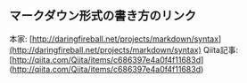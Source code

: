 ## マークダウン形式の書き方のリンク

本家: [http://daringfireball.net/projects/markdown/syntax](http://daringfireball.net/projects/markdown/syntax)
Qiita記事: [http://qiita.com/Qiita/items/c686397e4a0f4f11683d] (http://qiita.com/Qiita/items/c686397e4a0f4f11683d)
